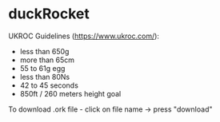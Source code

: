 # duckRocket
UKROC Guidelines (https://www.ukroc.com/):
- less than 650g
- more than 65cm
- 55 to 61g egg
- less than 80Ns
- 42 to 45 seconds
- 850ft / 260 meters height goal

To download .ork file - click on file name ->  press "download"

